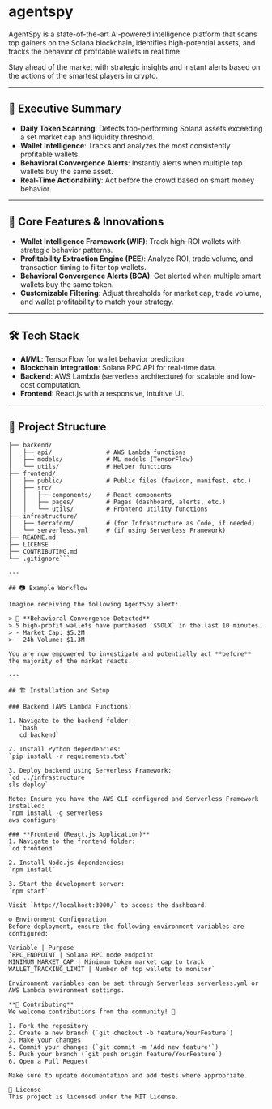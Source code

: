 # agentspy

AgentSpy is a state-of-the-art AI-powered intelligence platform that scans top gainers on the Solana blockchain, identifies high-potential assets, and tracks the behavior of profitable wallets in real time.

Stay ahead of the market with strategic insights and instant alerts based on the actions of the smartest players in crypto.

---

## 🚀 Executive Summary

- **Daily Token Scanning**: Detects top-performing Solana assets exceeding a set market cap and liquidity threshold.
- **Wallet Intelligence**: Tracks and analyzes the most consistently profitable wallets.
- **Behavioral Convergence Alerts**: Instantly alerts when multiple top wallets buy the same asset.
- **Real-Time Actionability**: Act before the crowd based on smart money behavior.

---

## 🧠 Core Features & Innovations

- **Wallet Intelligence Framework (WIF)**: Track high-ROI wallets with strategic behavior patterns.
- **Profitability Extraction Engine (PEE)**: Analyze ROI, trade volume, and transaction timing to filter top wallets.
- **Behavioral Convergence Alerts (BCA)**: Get alerted when multiple smart wallets buy the same token.
- **Customizable Filtering**: Adjust thresholds for market cap, trade volume, and wallet profitability to match your strategy.

---

## 🛠️ Tech Stack

- **AI/ML**: TensorFlow for wallet behavior prediction.
- **Blockchain Integration**: Solana RPC API for real-time data.
- **Backend**: AWS Lambda (serverless architecture) for scalable and low-cost computation.
- **Frontend**: React.js with a responsive, intuitive UI.

---

## 🧩 Project Structure
```AgentSpy/
├── backend/
│   ├── api/               # AWS Lambda functions
│   ├── models/            # ML models (TensorFlow)
│   └── utils/             # Helper functions
├── frontend/
│   ├── public/            # Public files (favicon, manifest, etc.)
│   ├── src/
│   │   ├── components/    # React components
│   │   ├── pages/         # Pages (dashboard, alerts, etc.)
│   │   └── utils/         # Frontend utility functions
├── infrastructure/
│   ├── terraform/         # (for Infrastructure as Code, if needed)
│   └── serverless.yml     # (if using Serverless Framework)
├── README.md
├── LICENSE
├── CONTRIBUTING.md
└── .gitignore```

---

## 📷 Example Workflow

Imagine receiving the following AgentSpy alert:

> 🚨 **Behavioral Convergence Detected**  
> 5 high-profit wallets have purchased `$SOLX` in the last 10 minutes.  
> - Market Cap: $5.2M  
> - 24h Volume: $1.3M

You are now empowered to investigate and potentially act **before** the majority of the market reacts.

---

## 🏗️ Installation and Setup

### Backend (AWS Lambda Functions)

1. Navigate to the backend folder:
   `bash
   cd backend`

2. Install Python dependencies:
`pip install -r requirements.txt`

3. Deploy backend using Serverless Framework:
`cd ../infrastructure
sls deploy`

Note: Ensure you have the AWS CLI configured and Serverless Framework installed:
`npm install -g serverless
aws configure`

### **Frontend (React.js Application)**
1. Navigate to the frontend folder:
`cd frontend`

2. Install Node.js dependencies:
`npm install`

3. Start the development server:
`npm start`

Visit `http://localhost:3000/` to access the dashboard.

⚙️ Environment Configuration
Before deployment, ensure the following environment variables are configured:

Variable | Purpose
`RPC_ENDPOINT | Solana RPC node endpoint
MINIMUM_MARKET_CAP | Minimum token market cap to track
WALLET_TRACKING_LIMIT | Number of top wallets to monitor`

Environment variables can be set through Serverless serverless.yml or AWS Lambda environment settings.

**📢 Contributing**
We welcome contributions from the community! 🚀

1. Fork the repository
2. Create a new branch (`git checkout -b feature/YourFeature`)
3. Make your changes
4. Commit your changes (`git commit -m 'Add new feature'`)
5. Push your branch (`git push origin feature/YourFeature`)
6. Open a Pull Request

Make sure to update documentation and add tests where appropriate.

📜 License
This project is licensed under the MIT License.
